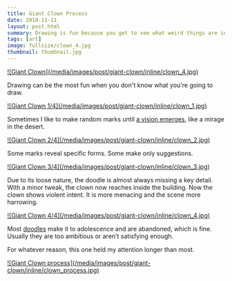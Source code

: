 ```yaml
---
title: Giant Clown Process
date: 2018-11-11
layout: post.html
summary: Drawing is fun because you get to see what weird things are in your head.
tags: [art]
image: fullsize/clown_4.jpg
thumbnail: thumbnail.jpg
---
```


<a href="/media/images/post/giant-clown/fullsize/clown_4.jpg">
  ![Giant Clown](/media/images/post/giant-clown/inline/clown_4.jpg)
</a>

Drawing can be the most fun when you don't know what you're going to draw.

<div>
  <a href="/media/images/post/giant-clown/fullsize/clown_1.jpg">
    ![Giant Clown 1/4](/media/images/post/giant-clown/inline/clown_1.jpg)
  </a>
</div>

Sometimes I like to make random marks until [a vision emerges](https://en.wikipedia.org/wiki/Pareidolia), like a mirage in the desert.

<div>
  <a href="/media/images/post/giant-clown/fullsize/clown_2.jpg">
    ![Giant Clown 2/4](/media/images/post/giant-clown/inline/clown_2.jpg)
  </a>
</div>

Some marks reveal specific forms. Some make only suggestions.

<div>
  <a href="/media/images/post/giant-clown/fullsize/clown_3.jpg">
    ![Giant Clown 3/4](/media/images/post/giant-clown/inline/clown_3.jpg)
  </a>
</div>

Due to its loose nature, the doodle is almost always missing a key detail. With a minor tweak, the clown now reaches inside the building. Now the clown shows violent intent. It is more menacing and the scene more harrowing.

<div>
  <a href="/media/images/post/giant-clown/fullsize/clown_4.jpg">
    ![Giant Clown 4/4](/media/images/post/giant-clown/inline/clown_4.jpg)
  </a>
</div>

Most [doodles](https://twitter.com/richtaur/status/1043337080229658626) make it to adolescence and are abandoned, which is fine. Usually they are too ambitious or aren't satisfying enough.

For whatever reason, this one held my attention longer than most.

<div>
  <a href="/media/images/post/giant-clown/fullsize/clown_process.jpg">
    ![Giant Clown process](/media/images/post/giant-clown/inline/clown_process.jpg)
  </a>
</div>
